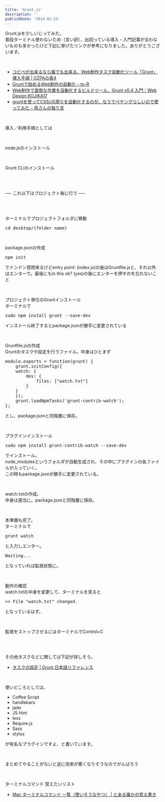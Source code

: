 ```yaml
---
title: 'Grunt.js'
description: ''
publishDate: '2014-02-24'
---
```


<p>Grunt.jsを少しいじってみた。<br>
普段ターミナル使わないため（言い訳）、出回っている導入・入門記事が合わないものも多かったけど下記に挙げたリンクが参考になりました。ありがとうございます。</p>
<p>&nbsp;</p>
<ul>
<li><a href="http://ozpa-h4.com/2014/02/06/grunt-js-install/">コピペが出来るなら誰でも出来る、Web制作タスク自動化ツール「Grunt」導入手順 | OZPAの表4</a></li>
<li><a href="http://blog.webcreativepark.net/2013/08/28-010250.html">Gruntで始めるWeb制作の自動化 – to-R</a></li>
<li><a href="http://kojika17.com/2013/03/grunt.js-memo.html">Web制作で面倒な作業を自動化するビルドツール、Grunt v0.4 入門｜Web Design KOJIKA17</a></li>
<li><a href="http://d.hatena.ne.jp/diveintounlimit/20120909/1347186023">gruntを使ってCSS/JS周りを自動化するのが、なうでペヤングらしいので使ってみた – 鳥さんの独り言</a></li>
</ul>
<p>&nbsp;</p>
<p>導入／利用手順としては</p>
<p>&nbsp;</p>
<p>node.jsのインストール</p>
<p>&nbsp;</p>
<p>Grunt CLIのインストール</p>
<p>&nbsp;<br>
&nbsp;</p>
<p>—– これ以下はプロジェクト毎に行う —–</p>
<p>&nbsp;<br>
&nbsp;</p>
<p>ターミナルでプロジェクトフォルダに移動</p>
<pre class="brush: xml; title: ; notranslate" title="">cd desktop/(folder_name)</pre>
<p>&nbsp;</p>
<p>package.jsonの作成</p>
<pre class="brush: xml; title: ; notranslate" title="">npm init</pre>
<p>でドンドン質問来るけどentry point: (index.js)の後はGruntfile.jsと、それ以外はエンターで。最後にもIs this ok? (yes)の後にエンターを押すのを忘れないこと</p>
<p>&nbsp;</p>
<p>プロジェクト単位のGruntインストール<br>
ターミナルで</p>
<pre class="brush: xml; title: ; notranslate" title="">sudo npm install grunt --save-dev</pre>
<p>インストール終了するとpackage.jsonが勝手に変更されている</p>
<p>&nbsp;</p>
<p>Gruntfile.jsの作成<br>
Gruntのタスクや設定を行うファイル。中身はひとまず</p>
<pre class="brush: xml; title: ; notranslate" title="">module.exports = function(grunt) {
	grunt.initConfig({
	watch: {
		dev: {
			files: ["watch.txt"]
		}
	}
	});
	grunt.loadNpmTasks('grunt-contrib-watch');
};
</pre>
<p>とし、package.jsonと同階層に保存。</p>
<p>&nbsp;</p>
<p>プラグインインストール</p>
<pre class="brush: xml; title: ; notranslate" title="">sudo npm install grunt-contrib-watch --save-dev</pre>
<p>でインストール。<br>
node_modulesというフォルダが自動生成され、その中にプラグインの各ファイルが入っていく。<br>
この時もpackage.jsonが勝手に変更されている。</p>
<p>&nbsp;</p>
<p>watch.txtの作成。<br>
中身は適当に。package.jsonと同階層に保存。</p>
<p>&nbsp;</p>
<p>本準備も完了。<br>
ターミナルで</p>
<pre class="brush: xml; title: ; notranslate" title="">grunt watch</pre>
<p>と入力しエンター。</p>
<pre class="brush: xml; title: ; notranslate" title="">Waiting...</pre>
<p>となっていれば監視状態に。</p>
<p>&nbsp;</p>
<p>動作の確認<br>
watch.txtの中身を変更して、ターミナルを見ると</p>
<pre class="brush: xml; title: ; notranslate" title="">&gt;&gt; File "watch.txt" changed.</pre>
<p>となっているはず。</p>
<p>&nbsp;</p>
<p>監視をストップさせるにはターミナルでControl+C</p>
<p>&nbsp;<br>
&nbsp;</p>
<p>その他タスクなどに関しては下記が詳しそう。</p>
<ul>
<li><a href="http://js.studio-kingdom.com/grunt/doc/configuring_tasks">タスクの設定 | Grunt 日本語リファレンス</a></li>
</ul>
<p>&nbsp;</p>
<p>使いどころとしては、</p>
<ul>
<li>Coffee Script</li>
<li>handlebars</li>
<li>jade</li>
<li>JS Hint</li>
<li>less</li>
<li>Require.js</li>
<li>Sass</li>
<li>stylus</li>
</ul>
<p>が有名なプラグインですよ、と書いています。</p>
<p>&nbsp;</p>
<p>まとめてやることがないと逆に効率が悪くなりそうなのでがんばろう</p>
<p>&nbsp;</p>
<p>ターミナルコマンド 覚えたいリスト</p>
<ul>
<li><a href="http://www.nakster.jp/?p=816">Mac ターミナルコマンド 一覧（使いそうなやつ） | とある誰かの覚え書き</a></li>
</ul>

